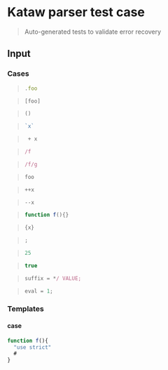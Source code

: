 # Kataw parser test case

> Auto-generated tests to validate error recovery
>

## Input

### Cases

> `````js
> .foo
> `````

> `````js
> [foo]
> `````

> `````js
> ()
> `````

> `````js
> `x`
> `````

> `````js
>  + x
> `````

> `````js
> /f
> `````

> `````js
> /f/g
> `````

> `````js
> foo
> `````

> `````js
> ++x
> `````

> `````js
> --x
> `````

> `````js
> function f(){}
> `````

> `````js
> {x}
> `````

> `````js
> ;
> `````

> `````js
> 25
> `````

> `````js
> true
> `````

> `````js
> suffix = */ VALUE;
> `````

> `````js
> eval = 1;
> `````

### Templates

#### case


`````js
function f(){
  "use strict"
  #
}
`````
